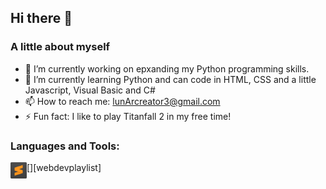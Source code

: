 ## Hi there 👋

### A little about myself

- 🔭 I’m currently working on epxanding my Python programming skills. 
- 🌱 I’m currently learning Python and can code in HTML, CSS and a little Javascript, Visual Basic and C# 
- 📫 How to reach me: lunArcreator3@gmail.com
- ⚡ Fun fact: I like to play Titanfall 2 in my free time!

### Languages and Tools:

[<img align="left" alt="Visual Studio Code" width="26px" src="https://raw.githubusercontent.com/github/explore/80688e429a7d4ef2fca1e82350fe8e3517d3494d/topics/sublime-text/sublime-text.png" />][webdevplaylist]

